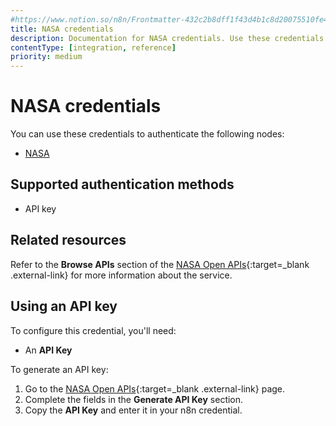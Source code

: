 ```yaml
---
#https://www.notion.so/n8n/Frontmatter-432c2b8dff1f43d4b1c8d20075510fe4
title: NASA credentials
description: Documentation for NASA credentials. Use these credentials to authenticate NASA in n8n, a workflow automation platform.
contentType: [integration, reference]
priority: medium
---
```


# NASA credentials

You can use these credentials to authenticate the following nodes:

- [NASA](/integrations/builtin/app-nodes/n8n-nodes-base.nasa.md)

## Supported authentication methods

- API key

## Related resources

Refer to the **Browse APIs** section of the [NASA Open APIs](https://api.nasa.gov/){:target=_blank .external-link} for more information about the service.

## Using an API key

To configure this credential, you'll need:

- An **API Key**

To generate an API key:

1. Go to the [NASA Open APIs](https://api.nasa.gov/){:target=_blank .external-link} page.
2. Complete the fields in the **Generate API Key** section.
3. Copy the **API Key** and enter it in your n8n credential.
